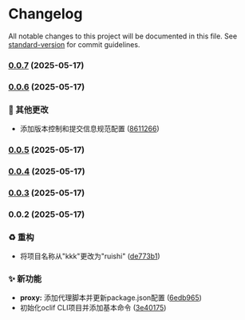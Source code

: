 # Changelog

All notable changes to this project will be documented in this file. See [standard-version](https://github.com/conventional-changelog/standard-version) for commit guidelines.

### [0.0.7](https://github.com/odb/ruishi/compare/v0.0.6...v0.0.7) (2025-05-17)

### [0.0.6](https://github.com/odb/ruishi/compare/v0.0.5...v0.0.6) (2025-05-17)


### 🔨 其他更改

* 添加版本控制和提交信息规范配置 ([8611266](https://github.com/odb/ruishi/commit/8611266db9c32f9a76ef7936afce43878d55897c))

### [0.0.5](https://github.com/odb/ruishi/compare/v0.0.4...v0.0.5) (2025-05-17)

### [0.0.4](https://github.com/odb/ruishi/compare/v0.0.3...v0.0.4) (2025-05-17)

### [0.0.3](https://github.com/odb/ruishi/compare/v0.0.2...v0.0.3) (2025-05-17)

### 0.0.2 (2025-05-17)


### ♻️ 重构

* 将项目名称从"kkk"更改为"ruishi" ([de773b1](https://github.com/odb/ruishi/commit/de773b11d07abd404ac6da5d0b26eed6269961a6))


### ✨ 新功能

* **proxy:** 添加代理脚本并更新package.json配置 ([6edb965](https://github.com/odb/ruishi/commit/6edb965fcfd353ad36fcb48dd8c74c2a213832de))
* 初始化oclif CLI项目并添加基本命令 ([3e40175](https://github.com/odb/ruishi/commit/3e40175d25a03eb08c5e88b0e33cbc8d19692a13))
